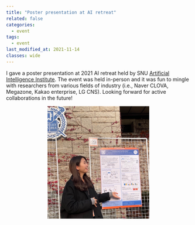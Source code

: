 ```yaml
---
title: "Poster presentation at AI retreat"
related: false
categories:
  - event
tags:
  - event
last_modified_at: 2021-11-14
classes: wide
---
```


I gave a poster presentation at 2021 AI retreat held by SNU [Artificial Intelligence Institute](https://aiis.snu.ac.kr/eng/). The event was held in-person and it was fun to mingle with researchers from various fields of industry (i.e., Naver CLOVA, Megazone, Kakao enterprise, LG CNS). Looking forward for active collaborations in the future!   

<p align="center">
    <img width="55%" src="/images/posts/post_2021_AIretreat.png">
</p>
